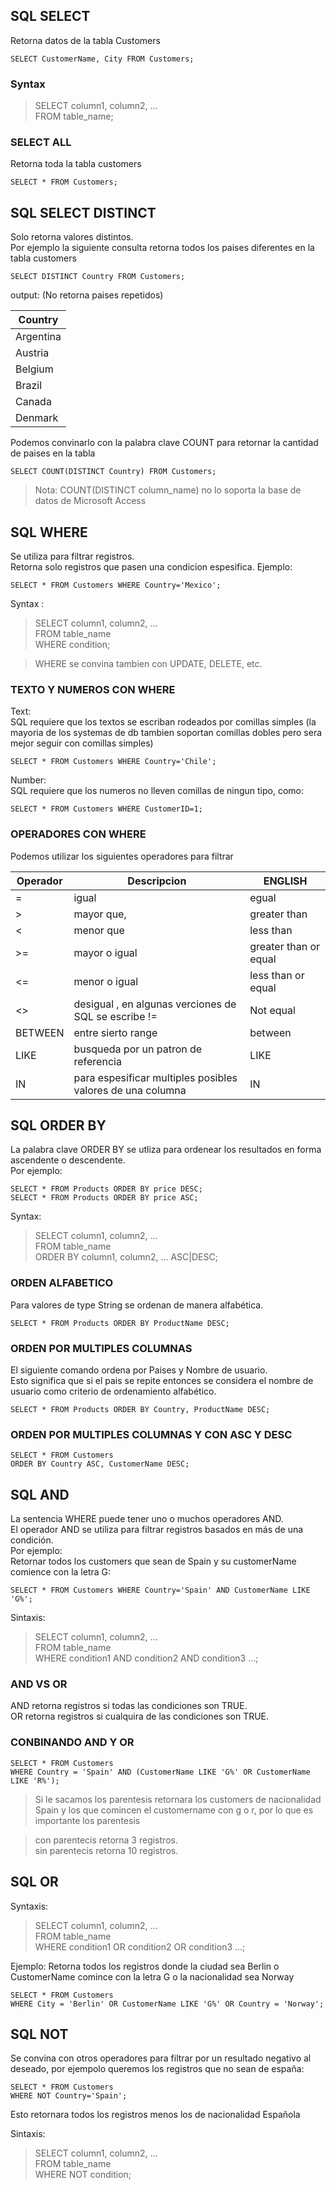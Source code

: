 ## SQL SELECT

Retorna datos de la tabla Customers

```
SELECT CustomerName, City FROM Customers;
```

### Syntax

> SELECT column1, column2, ...  
> FROM table_name;

### SELECT ALL

Retorna toda la tabla customers

```
SELECT * FROM Customers;
```

## SQL SELECT DISTINCT

Solo retorna valores distintos.  
Por ejemplo la siguiente consulta retorna todos los paises diferentes en la tabla customers

```
SELECT DISTINCT Country FROM Customers;
```

output: (No retorna paises repetidos)

| Country   |
| --------- |
| Argentina |
| Austria   |
| Belgium   |
| Brazil    |
| Canada    |
| Denmark   |

Podemos convinarlo con la palabra clave COUNT para retornar la cantidad de paises en la tabla

```
SELECT COUNT(DISTINCT Country) FROM Customers;
```

> Nota: COUNT(DISTINCT column_name) no lo soporta la base de datos de Microsoft Access

## SQL WHERE

Se utiliza para filtrar registros.  
Retorna solo registros que pasen una condicion espesifica.
Ejemplo:

```
SELECT * FROM Customers WHERE Country='Mexico';
```

Syntax :

> SELECT column1, column2, ...  
> FROM table_name  
> WHERE condition;

> WHERE se convina tambien con UPDATE, DELETE, etc.

### TEXTO Y NUMEROS CON WHERE

Text:  
SQL requiere que los textos se escriban rodeados por comillas simples (la mayoria de los systemas de db tambien soportan comillas dobles pero sera mejor seguir con comillas simples)

```
SELECT * FROM Customers WHERE Country='Chile';
```

Number:  
SQL requiere que los numeros no lleven comillas de ningun tipo, como:

```
SELECT * FROM Customers WHERE CustomerID=1;
```

### OPERADORES CON WHERE

Podemos utilizar los siguientes operadores para filtrar

| Operador | Descripcion                                                | ENGLISH               |
| -------- | ---------------------------------------------------------- | --------------------- |
| =        | igual                                                      | egual                 |
| >        | mayor que,                                                 | greater than          |
| <        | menor que                                                  | less than             |
| >=       | mayor o igual                                              | greater than or equal |
| <=       | menor o igual                                              | less than or equal    |
| <>       | desigual , en algunas verciones de SQL se escribe !=       | Not equal             |
| BETWEEN  | entre sierto range                                         | between               |
| LIKE     | busqueda por un patron de referencia                       | LIKE                  |
| IN       | para espesificar multiples posibles valores de una columna | IN                    |

## SQL ORDER BY

La palabra clave ORDER BY se utliza para ordenear los resultados en forma ascendente o descendente.  
Por ejemplo:

```
SELECT * FROM Products ORDER BY price DESC;
SELECT * FROM Products ORDER BY price ASC;
```

Syntax:

> SELECT column1, column2, ...  
> FROM table_name  
> ORDER BY column1, column2, ... ASC|DESC;

### ORDEN ALFABETICO

Para valores de type String se ordenan de manera alfabética.

```
SELECT * FROM Products ORDER BY ProductName DESC;
```

### ORDEN POR MULTIPLES COLUMNAS

El siguiente comando ordena por Paises y Nombre de usuario.  
Esto significa que si el pais se repite entonces se considera el nombre de usuario como criterio de ordenamiento alfabético.

```
SELECT * FROM Products ORDER BY Country, ProductName DESC;
```

### ORDEN POR MULTIPLES COLUMNAS Y CON ASC Y DESC

```
SELECT * FROM Customers
ORDER BY Country ASC, CustomerName DESC;
```

## SQL AND

La sentencia WHERE puede tener uno o muchos operadores AND.  
El operador AND se utiliza para filtrar registros basados en más de una condición.  
Por ejemplo:  
Retornar todos los customers que sean de Spain y su customerName comience con la letra G:

```
SELECT * FROM Customers WHERE Country='Spain' AND CustomerName LIKE 'G%';
```

Sintaxis:

> SELECT column1, column2, ...  
> FROM table_name  
> WHERE condition1 AND condition2 AND condition3 ...;

### AND VS OR

AND retorna registros si todas las condiciones son TRUE.  
OR retorna registros si cualquira de las condiciones son TRUE.

### CONBINANDO AND Y OR

```
SELECT * FROM Customers
WHERE Country = 'Spain' AND (CustomerName LIKE 'G%' OR CustomerName LIKE 'R%');
```

> Si le sacamos los parentesis retornara los customers de nacionalidad Spain y los que comincen el customername con g o r, por lo que es importante los parentesis

> con parentecis retorna 3 registros.  
> sin parentecis retorna 10 registros.

## SQL OR

Syntaxis:

> SELECT column1, column2, ...  
> FROM table_name  
> WHERE condition1 OR condition2 OR condition3 ...;

Ejemplo: Retorna todos los registros donde la ciudad sea Berlin o CustomerName comince con la letra G o la nacionalidad sea Norway

```
SELECT * FROM Customers
WHERE City = 'Berlin' OR CustomerName LIKE 'G%' OR Country = 'Norway';
```

## SQL NOT

Se convina con otros operadores para filtrar por un resultado negativo al deseado, por ejempolo queremos los registros que no sean de españa:

```
SELECT * FROM Customers
WHERE NOT Country='Spain';
```

Esto retornara todos los registros menos los de nacionalidad Española

Sintaxis:

> SELECT column1, column2, ...  
> FROM table_name  
> WHERE NOT condition;
